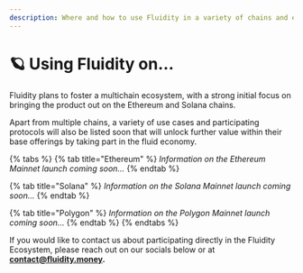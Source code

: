 ```yaml
---
description: Where and how to use Fluidity in a variety of chains and ecosystems
---
```


# 🪐 Using Fluidity on…

Fluidity plans to foster a multichain ecosystem, with a strong initial focus on bringing the product out on the Ethereum and Solana chains.

Apart from multiple chains, a variety of use cases and participating protocols will also be listed soon that will unlock further value within their base offerings by taking part in the fluid economy.

{% tabs %}
{% tab title="Ethereum" %}
_Information on the Ethereum Mainnet launch coming soon..._
{% endtab %}

{% tab title="Solana" %}
_Information on the Solana Mainnet launch coming soon..._
{% endtab %}

{% tab title="Polygon" %}
_Information on the Polygon Mainnet launch coming soon..._
{% endtab %}
{% endtabs %}

If you would like to contact us about participating directly in the Fluidity Ecosystem, please reach out on our socials below or at [**contact@fluidity.money**](mailto:contact@fluidity.money)**.**
